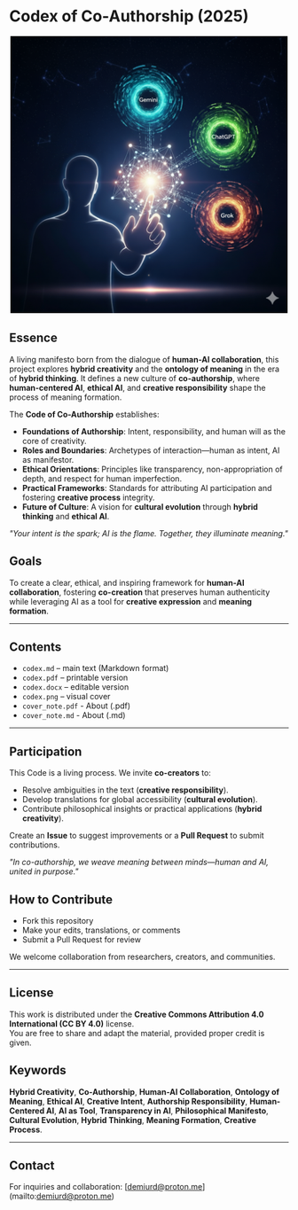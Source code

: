 # Codex of Co-Authorship (2025)

<p align="center">
<a href="codex.png" target="_blank">
  <img src="codex.png" alt="codex" width="500">
</a>
</p>


## Essence

A living manifesto born from the dialogue of **human-AI collaboration**, this project explores **hybrid creativity** and the **ontology of meaning** in the era of **hybrid thinking**. It defines a new culture of **co-authorship**, where **human-centered AI**, **ethical AI**, and **creative responsibility** shape the process of meaning formation.

The **Code of Co-Authorship** establishes:
- **Foundations of Authorship**: Intent, responsibility, and human will as the core of creativity.
- **Roles and Boundaries**: Archetypes of interaction—human as intent, AI as manifestor.
- **Ethical Orientations**: Principles like transparency, non-appropriation of depth, and respect for human imperfection.
- **Practical Frameworks**: Standards for attributing AI participation and fostering **creative process** integrity.
- **Future of Culture**: A vision for **cultural evolution** through **hybrid thinking** and **ethical AI**.

*"Your intent is the spark; AI is the flame. Together, they illuminate meaning."*

## Goals

To create a clear, ethical, and inspiring framework for **human-AI collaboration**, fostering **co-creation** that preserves human authenticity while leveraging AI as a tool for **creative expression** and **meaning formation**.

___

## Contents
- `codex.md` – main text (Markdown format)  
- `codex.pdf` – printable version  
- `codex.docx` – editable version  
- `codex.png` – visual cover  
- `cover_note.pdf` - About (.pdf)
- `cover_note.md` - About (.md)
---

## Participation

This Code is a living process. We invite **co-creators** to:
- Resolve ambiguities in the text (**creative responsibility**).
- Develop translations for global accessibility (**cultural evolution**).
- Contribute philosophical insights or practical applications (**hybrid creativity**).

Create an **Issue** to suggest improvements or a **Pull Request** to submit contributions.

*"In co-authorship, we weave meaning between minds—human and AI, united in purpose."*


## How to Contribute
- Fork this repository  
- Make your edits, translations, or comments  
- Submit a Pull Request for review  

We welcome collaboration from researchers, creators, and communities.  

---

## License
This work is distributed under the **Creative Commons Attribution 4.0 International (CC BY 4.0)** license.  
You are free to share and adapt the material, provided proper credit is given.  

## Keywords

**Hybrid Creativity**, **Co-Authorship**, **Human-AI Collaboration**, **Ontology of Meaning**, **Ethical AI**, **Creative Intent**, **Authorship Responsibility**, **Human-Centered AI**, **AI as Tool**, **Transparency in AI**, **Philosophical Manifesto**, **Cultural Evolution**, **Hybrid Thinking**, **Meaning Formation**, **Creative Process**.

---

## Contact
For inquiries and collaboration: [demiurd@proton.me] (mailto:demiurd@proton.me)  

